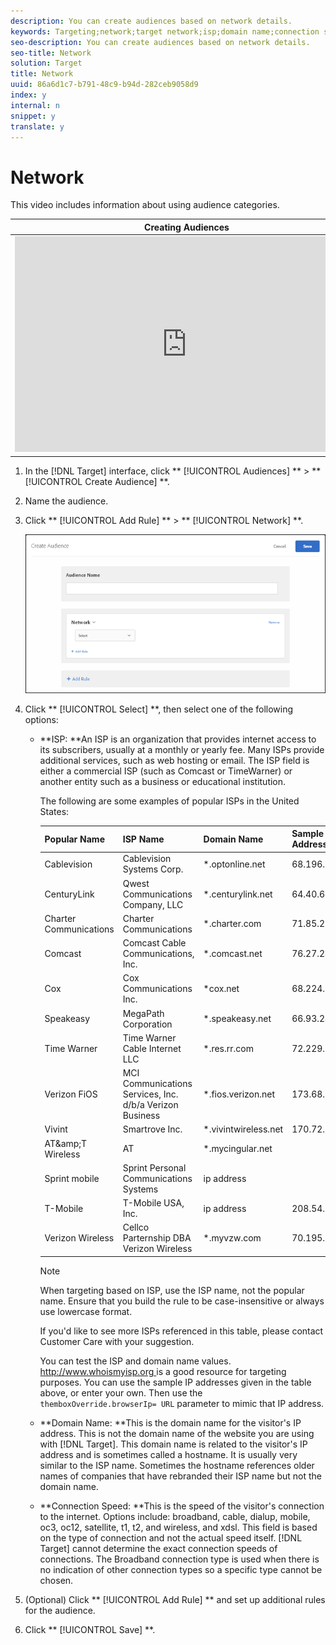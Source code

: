 ```yaml
---
description: You can create audiences based on network details.
keywords: Targeting;network;target network;isp;domain name;connection speed;target isp;target domain name;target connection speed
seo-description: You can create audiences based on network details.
seo-title: Network
solution: Target
title: Network
uuid: 86a6d1c7-b791-48c9-b94d-282ceb9058d9
index: y
internal: n
snippet: y
translate: y
---
```


# Network

This video includes information about using audience categories. 

<table id="table_A3A70CC0C9F54131BB9F098B4DA8C9D6"> 
 <thead> 
  <tr> 
   <th class="entry" colspan="2"> Creating Audiences </th> 
   <th colname="col3" class="entry"> 9:58 </th> 
  </tr> 
 </thead>
 <tbody> 
  <tr> 
   <td colspan="2"> 
    <div width="550" class="video-iframe"> 
     <iframe src="https://www.youtube.com/embed/wV9lVTSOxMk/" frameborder="0" webkitallowfullscreen="true" mozallowfullscreen="true" oallowfullscreen="true" msallowfullscreen="true" allowfullscreen="allowfullscreen" scrolling="no" width="550" height="345">https://www.youtube.com/embed/wV9lVTSOxMk/</iframe>
    </div> </td> 
   <td colname="col3"> <p> 
     <ul id="ul_FF4FEC7BC7A34461BAA54FBE18A8E63B"> 
      <li id="li_7D6D4CB2E771430F84D2B658F8611532">Create audiences </li> 
      <li id="li_8529CB01E80B4C89B74287882AE0DA9D">Define audience categories </li> 
     </ul> </p> </td> 
  </tr> 
 </tbody> 
</table>


1. In the [!DNL  Target] interface, click ** [!UICONTROL  Audiences] ** > ** [!UICONTROL  Create Audience] **. 

1. Name the audience. 

1. Click ** [!UICONTROL  Add Rule] ** > ** [!UICONTROL  Network] **. 

   ![](../../../assets/target_network.png) 

1. Click ** [!UICONTROL  Select] **, then select one of the following options: 


    * **ISP: **An ISP is an organization that provides internet access to its subscribers, usually at a monthly or yearly fee. Many ISPs provide additional services, such as web hosting or email. The ISP field is either a commercial ISP (such as Comcast or TimeWarner) or another entity such as a business or educational institution. 

      The following are some examples of popular ISPs in the United States: 



      |  Popular Name  | ISP Name  | Domain Name  | Sample IP Address  |
      |---|---|---|---|
      |  Cablevision  | Cablevision Systems Corp.  | *.optonline.net  | 68.196.130.239  |
      |  CenturyLink  | Qwest Communications Company, LLC  | *.centurylink.net  | 64.40.65.0  |
      |  Charter Communications  | Charter Communications  | *.charter.com  | 71.85.225.124  |
      |  Comcast  | Comcast Cable Communications, Inc.  | *.comcast.net  | 76.27.24.28  |
      |  Cox  | Cox Communications Inc.  | *cox.net  | 68.224.174.22  |
      |  Speakeasy  | MegaPath Corporation  | *.speakeasy.net  | 66.93.240.0  |
      |  Time Warner  | Time Warner Cable Internet LLC  | *.res.rr.com  | 72.229.28.185  |
      |  Verizon FiOS  | MCI Communications Services, Inc. d/b/a Verizon Business  | *.fios.verizon.net  | 173.68.112.34  |
      |  Vivint  | Smartrove Inc.  | *.vivintwireless.net  | 170.72.26.105  |
      |  AT&amp;amp;T Wireless  | AT  | *.mycingular.net  |  |
      |  Sprint mobile  | Sprint Personal Communications Systems  | ip address  |  |
      |  T-Mobile  | T-Mobile USA, Inc.  | ip address  | 208.54.86.0  |
      |  Verizon Wireless  | Cellco Parternship DBA Verizon Wireless  | *.myvzw.com  | 70.195.74.199  |


      >[!NOTE]
      >
      >When targeting based on ISP, use the ISP name, not the popular name. Ensure that you build the rule to be case-insensitive or always use lowercase format.


      If you'd like to see more ISPs referenced in this table, please contact Customer Care with your suggestion. 

      You can test the ISP and domain name values. [ http://www.whoismyisp.org ](http://www.whoismyisp.org) is a good resource for targeting purposes. You can use the sample IP addresses given in the table above, or enter your own. Then use the ` themboxOverride.browserIp= URL` parameter to mimic that IP address. 

    * **Domain Name: **This is the domain name for the visitor's IP address. This is not the domain name of the website you are using with [!DNL  Target]. This domain name is related to the visitor's IP address and is sometimes called a hostname. It is usually very similar to the ISP name. Sometimes the hostname references older names of companies that have rebranded their ISP name but not the domain name. 

    * **Connection Speed: **This is the speed of the visitor's connection to the internet. Options include: broadband, cable, dialup, mobile, oc3, oc12, satellite, t1, t2, and wireless, and xdsl. This field is based on the type of connection and not the actual speed itself. [!DNL  Target] cannot determine the exact connection speeds of connections. The Broadband connection type is used when there is no indication of other connection types so a specific type cannot be chosen. 



1. (Optional) Click ** [!UICONTROL  Add Rule] ** and set up additional rules for the audience. 

1. Click ** [!UICONTROL  Save] **. 


